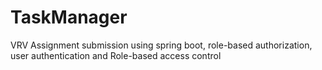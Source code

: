 # TaskManager
VRV Assignment submission using spring boot, role-based authorization, user authentication and Role-based access control
